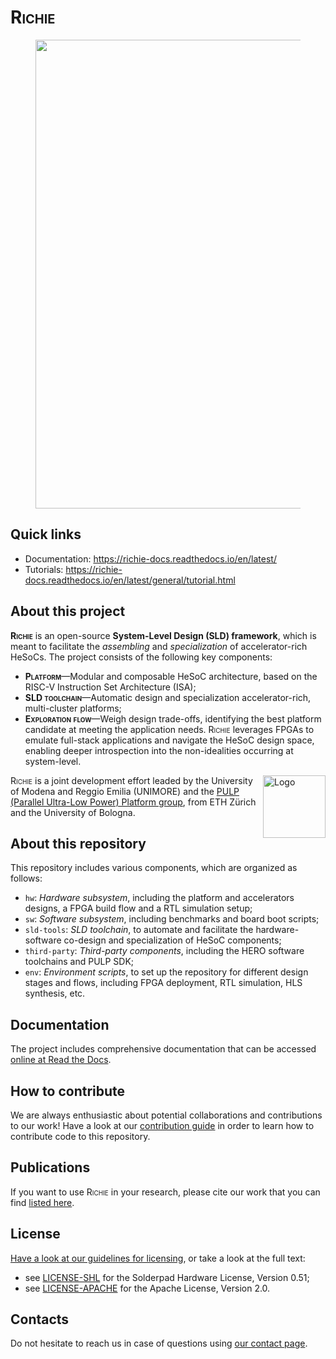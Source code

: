 # <span style="font-variant:small-caps;">Richie</span>

<figure>
  <p align="center">
  <img
  src="https://richie-docs.readthedocs.io/en/latest/_images/richie.png"
  width="750px"
  </p>
</figure>

## Quick links
- Documentation: https://richie-docs.readthedocs.io/en/latest/
- Tutorials: https://richie-docs.readthedocs.io/en/latest/general/tutorial.html

## About this project
<span style="font-variant:small-caps;">**Richie**</span> is an open-source **System-Level Design (SLD) framework**, which is meant to facilitate the _assembling_ and _specialization_ of accelerator-rich HeSoCs.
The project consists of the following key components:
- <span style="font-variant:small-caps;">**Platform**</span>—Modular and composable HeSoC architecture, based on the RISC-V Instruction Set Architecture (ISA);
- <span style="font-variant:small-caps;">**SLD toolchain**</span>—Automatic design and specialization accelerator-rich, multi-cluster platforms;
- <span style="font-variant:small-caps;">**Exploration flow**</span>—Weigh design trade-offs, identifying the best platform candidate at meeting the application needs. <span style="font-variant:small-caps;">Richie</span> leverages FPGAs to emulate full-stack applications and navigate the HeSoC design space, enabling deeper introspection into the non-idealities occurring at system-level.

<a href="https://pulp-platform.org">
<img src="https://richie-docs.readthedocs.io/en/latest/_images/pulp_logo_icon.svg" alt="Logo" width="100" align="right">
</a>

<span style="font-variant:small-caps;">Richie</span> is a joint development effort leaded by the University of Modena and Reggio Emilia (UNIMORE) and the [PULP (Parallel Ultra-Low Power) Platform group](https://pulp-platform.org/index.html), from ETH Zürich and the University of Bologna.

## About this repository
This repository includes various components, which are organized as follows:

- `hw`: _Hardware subsystem_, including the platform and accelerators designs, a FPGA build flow and a RTL simulation setup;
- `sw`: _Software subsystem_, including benchmarks and board boot scripts;
- `sld-tools`: _SLD toolchain_, to automate and facilitate the hardware-software co-design and specialization of HeSoC components;
- `third-party`: _Third-party components_, including the HERO software toolchains and PULP SDK;
- `env`: _Environment scripts_, to set up the repository for different design stages and flows, including FPGA deployment, RTL simulation, HLS synthesis, etc.

## Documentation
The project includes comprehensive documentation that can be accessed [online at Read the Docs](https://richie-docs.readthedocs.io/en/latest/).

## How to contribute
We are always enthusiastic about potential collaborations and contributions to our work!
Have a look at our [contribution guide](https://richie-docs.readthedocs.io/en/latest/general/contributing.html) in order to learn how to contribute code to this repository.

## Publications
If you want to use <span style="font-variant:small-caps;">Richie</span> in your research, please cite our work that you can find [listed here](https://richie-docs.readthedocs.io/en/latest/general/publications.html).

## License
[Have a look at our guidelines for licensing](https://richie-docs.readthedocs.io/en/latest/general/license.html), or take a look at the full text:
- see [LICENSE-SHL](LICENSE-SHL) for the Solderpad Hardware License, Version 0.51;
- see [LICENSE-APACHE](LICENSE-APACHE) for the Apache License, Version 2.0.

## Contacts
Do not hesitate to reach us in case of questions using [our contact page](https://richie-docs.readthedocs.io/en/latest/general/team.html).
